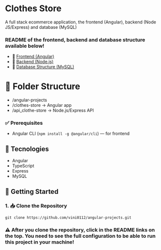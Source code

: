 # Clothes Store
 
A full stack ecommerce application, the frontend (Angular), backend (Node JS/Express) and database (MySQL)

### README of the frontend, backend and database structure available below!
- 🔗 [Frontend (Angular)](./clothes-store/README.md)
- 🔗 [Backend (Node.js)](./api_clothe-store/README.md)
- 🔗 [Database Structure (MySQL)](./api_clothe-store//src/app/database/README.md)

# 📁 Folder Structure
- /angular-projects
- /clothes-store → Angular app
- /api_clothe-store → Node.js/Express API

### ✅ Prerequisites
- Angular CLI (`npm install -g @angular/cli`) — for frontend

## 🧩 Tecnologies
- Angular
- TypeScript
- Express
- MySQL
  
## 🚀 Getting Started
### 1. 📥 Clone the Repository 
  ```
  git clone https://github.com/vini0112/angular-projects.git
  ```
### ⚠️ After you clone the repository, click in the README links on the top. You need to see the full configuration to be able to run this project in your machine!

    
  
